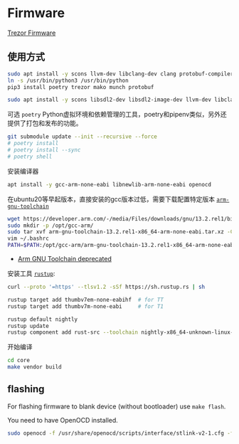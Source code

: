 # Firmware

[Trezor Firmware](https://github.com/stops-top) 

## 使用方式

```sh
sudo apt install -y scons llvm-dev libclang-dev clang protobuf-compiler python3-pip python3-poetry
ln -s /usr/bin/python3 /usr/bin/python
pip3 install poetry trezor mako munch protobuf
```

```sh
sudo apt install -y scons libsdl2-dev libsdl2-image-dev llvm-dev libclang-dev clang
```

可选 `poetry` Python虚拟环境和依赖管理的工具，poetry和pipenv类似，另外还提供了打包和发布的功能。

```sh
git submodule update --init --recursive --force
# poetry install
# poetry install --sync
# poetry shell
```


安装编译器
```sh
apt install -y gcc-arm-none-eabi libnewlib-arm-none-eabi openocd
```

在ubuntu20等早起版本，直接安装的gcc版本过低，需要下载配置特定版本 [`arm-gnu-toolchain`](https://developer.arm.com/downloads/-/arm-gnu-toolchain-downloads)

```sh
wget https://developer.arm.com/-/media/Files/downloads/gnu/13.2.rel1/binrel/arm-gnu-toolchain-13.2.rel1-x86_64-arm-none-eabi.tar.xz
sudo mkdir -p /opt/gcc-arm/
sudo tar xvf arm-gnu-toolchain-13.2.rel1-x86_64-arm-none-eabi.tar.xz -C /opt/gcc-arm/
vim ~/.bashrc
PATH=$PATH:/opt/gcc-arm/arm-gnu-toolchain-13.2.rel1-x86_64-arm-none-eabi/bin
```

* [Arm GNU Toolchain deprecated](https://developer.arm.com/downloads/-/gnu-rm)

安装工具 [`rustup`](https://rustup.rs/):

```sh
curl --proto '=https' --tlsv1.2 -sSf https://sh.rustup.rs | sh

rustup target add thumbv7em-none-eabihf  # for TT
rustup target add thumbv7m-none-eabi     # for T1

rustup default nightly
rustup update
rustup component add rust-src --toolchain nightly-x86_64-unknown-linux-gnu
```

开始编译

```sh
cd core
make vendor build
```

## flashing

For flashing firmware to blank device (without bootloader) use `make flash`.

You need to have OpenOCD installed.

```sh
sudo openocd -f /usr/share/openocd/scripts/interface/stlink-v2-1.cfg -f /usr/share/openocd/scripts/target/stm32f4x.cfg
```
